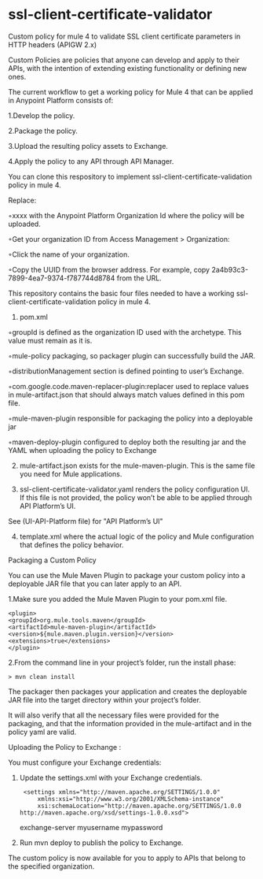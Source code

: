 # ssl-client-certificate-validator
Custom policy for mule 4 to validate SSL client certificate parameters in HTTP headers (APIGW 2.x)



Custom Policies are policies that anyone can develop and apply to their APIs, with the intention of extending existing functionality or defining new ones.


The current workflow to get a working policy for Mule 4 that can be applied in Anypoint Platform consists of:

1.Develop the policy.

2.Package the policy.

3.Upload the resulting policy assets to Exchange.

4.Apply the policy to any API through API Manager.



You can clone this respository to implement ssl-client-certificate-validation policy in mule 4.


Replace:

◦xxxx with the Anypoint Platform Organization Id where the policy will be uploaded.

◦Get your organization ID from Access Management > Organization:

◦Click the name of your organization.

◦Copy the UUID from the browser address. For example, copy 2a4b93c3-7899-4ea7-9374-f787744d8784 from the URL.




This repository contains the basic four files needed to have a working ssl-client-certificate-validation policy in mule 4.


1) pom.xml


◦groupId is defined as the organization ID used with the archetype. This value must remain as it is.


◦mule-policy packaging, so packager plugin can successfully build the JAR.


◦distributionManagement section is defined pointing to user’s Exchange.


◦com.google.code.maven-replacer-plugin:replacer used to replace values in mule-artifact.json that should always match values defined in this pom file.


◦mule-maven-plugin responsible for packaging the policy into a deployable jar


◦maven-deploy-plugin configured to deploy both the resulting jar and the YAML when uploading the policy to Exchange



2) mule-artifact.json exists for the mule-maven-plugin. This is the same file you need for Mule applications.


3) ssl-client-certificate-validator.yaml renders the policy configuration UI. If this file is not provided, the policy won’t be able to be applied through API Platform’s UI.

See (UI-API-Platform file) for "API Platform’s UI"



4) template.xml where the actual logic of the policy and Mule configuration that defines the policy behavior.






Packaging a Custom Policy






You can use the Mule Maven Plugin to package your custom policy into a deployable JAR file that you can later apply to an API.


1.Make sure you added the Mule Maven Plugin to your pom.xml file. 


    <plugin>
    <groupId>org.mule.tools.maven</groupId>
    <artifactId>mule-maven-plugin</artifactId>
    <version>${mule.maven.plugin.version}</version>
    <extensions>true</extensions>
    </plugin>


2.From the command line in your project’s folder, run the install phase:


    > mvn clean install




The packager then packages your application and creates the deployable JAR file into the target directory within your project’s folder.


It will also verify that all the necessary files were provided for the packaging, and that the information provided in the mule-artifact and in the policy yaml are valid.



Uploading the Policy to Exchange :


You must configure your Exchange credentials:


1. Update the settings.xml with your Exchange credentials.


    <?xml version="1.0" encoding="UTF-8"?>
        <settings xmlns="http://maven.apache.org/SETTINGS/1.0.0"
            xmlns:xsi="http://www.w3.org/2001/XMLSchema-instance"
            xsi:schemaLocation="http://maven.apache.org/SETTINGS/1.0.0 http://maven.apache.org/xsd/settings-1.0.0.xsd">
    <servers>
        <server>
        <id>exchange-server</id>
        <username>myusername</username>
        <password>mypassword</password>
        </server>
    </servers>
    </settings>


2. Run  mvn deploy   to publish the policy to Exchange.



The custom policy is now available for you to apply to APIs that belong to the specified organization.



